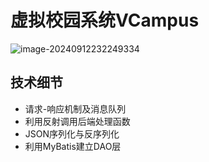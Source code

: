 # 虚拟校园系统VCampus

![image-20240912232249334](D:\Typora\typora_user_images\image-20240912232249334.png)

## 技术细节

- 请求-响应机制及消息队列 
- 利用反射调用后端处理函数
- JSON序列化与反序列化
- 利用MyBatis建立DAO层

